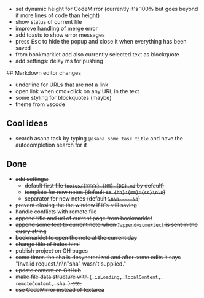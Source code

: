 * set dynamic height for CodeMirror (currently it's 100% but goes beyond if more lines of code than height)
* show status of current file
* improve handling of merge error
* add toasts to show error messages
* press <kbd>Esc</kbd> to hide the popup and close it when everything has been saved
* from bookmarklet add also currently selected text as blockquote
* add settings: delay ms for pushing

## Markdown editor changes
* underline for URLs that are not a link
* open link when cmd+click on any URL in the text
* some styling for blockquotes (maybe)
* theme from vscode

## Cool ideas

* search asana task by typing `@asana some task title` and have the autocompletion search for it

## Done
* ~~add settings:~~
  * ~~default first file (`notes/{YYYY}-{MM}-{DD}.md` by default)~~
  * ~~template for new notes (default `## {hh}:{mm}:{ss}\n\n`)~~
  * ~~separator for new notes (default `\n\n-----\n`)~~
* ~~prevent closing the the window if it's still saving~~
* ~~handle conflicts with remote file~~
* ~~append title and url of current page from bookmarklet~~
* ~~append some text to current note when `?append=some+text` is sent in the query string~~
* ~~bookmarklet to open the note at the current day~~
* ~~change title of index.html~~
* ~~publish project on GH pages~~
* ~~some times the sha is desyncronized and after some edits it says "Invalid request.\n\n\"sha\" wasn't supplied."~~
* ~~update content on GitHub~~
* ~~make file data structure with `{ isLoading, localContent, remoteContent, sha }` etc.~~
* ~~use CodeMirror instead of textarea~~